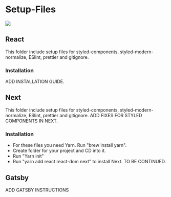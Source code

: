 # Setup-Files
<img src="https://media.giphy.com/media/yEMONcnJvnDRS/giphy.gif"/>

## React
This folder include setup files for styled-components, styled-modern-normalize, ESlint, prettier and gitignore.

### Installation
ADD INSTALLATION GUIDE.

## Next
This folder include setup files for styled-components, styled-modern-normalize, ESlint, prettier and gitignore.
ADD FIXES FOR STYLED COMPONENTS IN NEXT.

### Installation
- For these files you need Yarn. Run "brew install yarn".
- Create folder for your project and CD into it.
- Run "Yarn init"
- Run "yarn add react react-dom next" to install Next.
TO BE CONTINUED.

## Gatsby
ADD GATSBY INSTRUCTIONS
